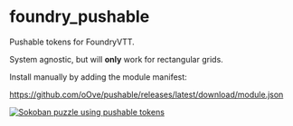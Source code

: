 # foundry_pushable
Pushable tokens for FoundryVTT.

System agnostic, but will **only** work for rectangular grids.

Install manually by adding the module manifest:

https://github.com/oOve/pushable/releases/latest/download/module.json


[![Sokoban puzzle using pushable tokens](http://img.youtube.com/vi/FOMEqN03SUU/0.jpg)](http://www.youtube.com/watch?v=FOMEqN03SUU "Sokoban video puzzle")

